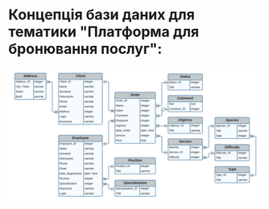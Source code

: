 # Концепція бази даних для тематики "Платформа для бронювання послуг":
![Screenshot](https://github.com/SabinaGamidova/FirstPractice/blob/main/photo_2024-02-25_17-11-22.jpg)
